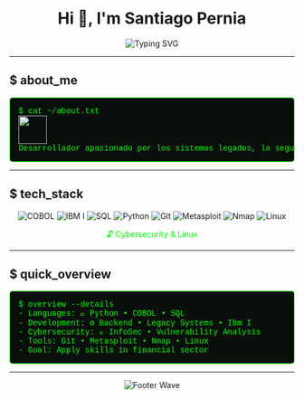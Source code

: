 <h1 align="center">Hi 👾, I'm Santiago Pernia</h1>
<p align="center">
  <img src="https://readme-typing-svg.herokuapp.com/?lines=Software+Developer+%7C+COBOL,+Python,+SQL+%7C+Cybersecurity+Enthusiast&font=Fira+Code&pause=1000&color=00FF00" alt="Typing SVG" />
</p>

---

## $ about_me
<pre style="color: #00FF00; background-color: #0A0F0B; padding: 15px; font-family: 'Courier New', monospace; border: 1px solid #00FF00; border-radius: 5px;">
$ cat ~/about.txt
<picture><img src="https://github.com/7oSkaaa/7oSkaaa/blob/main/Images/about_me.gif?raw=true" width="50px" style="vertical-align: middle;"></picture>
Desarrollador apasionado por los sistemas legados, la seguridad informática y el backend moderno. Mi objetivo es aplicar mis conocimientos en el sector financiero.
</pre>

---

## $ tech_stack
<p align="center">
  <img src="https://img.shields.io/badge/COBOL-00599C?logo=cobol&style=plastic&color=00FF00" alt="COBOL" />
  <img src="https://img.shields.io/badge/COBOL-00599C?logo=cobol&style=plastic&color=00FF00" alt="IBM I" />
  <img src="https://img.shields.io/badge/SQL-005C84?logo=postgresql&style=plastic&color=00FF00" alt="SQL" />
  <img src="https://img.shields.io/badge/Python-3776AB?logo=python&style=plastic&color=00FF00" alt="Python" />
  <img src="https://img.shields.io/badge/Git-F05032?logo=git&style=plastic&color=00FF00" alt="Git" />
  <img src="https://img.shields.io/badge/Metasploit-FF5722?logo=metasploit&style=plastic&color=00FF00" alt="Metasploit" />
  <img src="https://img.shields.io/badge/Nmap-FF9800?logo=nmap&style=plastic&color=00FF00" alt="Nmap" />
  <img src="https://img.shields.io/badge/Linux-FCC624?logo=linux&style=plastic&color=00FF00" alt="Linux" />
</p>
<p align="center" style="color: #00FF00;">🔓 Cybersecurity & Linux </p>

---

## $ quick_overview
<pre style="color: #00FF00; background-color: #0A0F0B; padding: 15px; font-family: 'Courier New', monospace; border: 1px solid #00FF00; border-radius: 5px;">
$ overview --details
- Languages: 🐍 Python • COBOL • SQL
- Development: ⚙ Backend • Legacy Systems • Ibm I
- Cybersecurity: 🔐 InfoSec • Vulnerability Analysis
- Tools: Git • Metasploit • Nmap • Linux
- Goal: Apply skills in financial sector
</pre>


---


<p align="center">
  <img src="https://capsule-render.vercel.app/api?type=wave&color=0A0F0B,00FF00&height=100&section=footer" alt="Footer Wave" />
</p>










